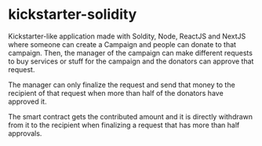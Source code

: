 # kickstarter-solidity

Kickstarter-like application made with Soldity, Node, ReactJS and NextJS where someone can create a Campaign and people can donate to that campaign. Then, the manager of the campaign can make different requests to buy services or stuff for the campaign and the donators can approve that request. 

The manager can only finalize the request and send that money to the recipient of that request when more than half of the donators have approved it. 

The smart contract gets the contributed amount and it is directly withdrawn from it to the recipient when finalizing a request that has more than half approvals.